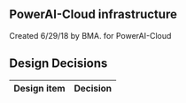 ## PowerAI-Cloud infrastructure

Created 6/29/18 by BMA. for PowerAI-Cloud


## Design Decisions
| Design item                | Decision|
| :----------------------------------- | :--------------------------------------------------------------------------------|
